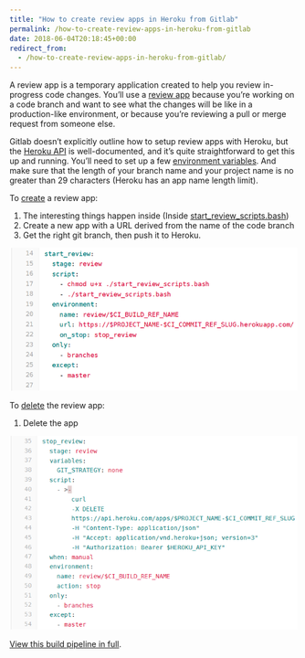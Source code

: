 ```yaml
---
title: "How to create review apps in Heroku from Gitlab"
permalink: /how-to-create-review-apps-in-heroku-from-gitlab
date: 2018-06-04T20:18:45+00:00
redirect_from:
  - /how-to-create-review-apps-in-heroku-from-gitlab/
---
```


A review app is a temporary application created to help you review in-progress code changes. You’ll use a [review app](https://about.gitlab.com/2016/11/22/introducing-review-apps/) because you’re working on a code branch and want to see what the changes will be like in a production-like environment, or because you’re reviewing a pull or merge request from someone else.

Gitlab doesn’t explicitly outline how to setup review apps with Heroku, but the [Heroku API](https://devcenter.heroku.com/articles/platform-api-reference) is well-documented, and it’s quite straightforward to get this up and running. You’ll need to set up a few [environment variables](https://docs.gitlab.com/ee/ci/variables/). And make sure that the length of your branch name and your project name is no greater than 29 characters (Heroku has an app name length limit).

To [create](https://devcenter.heroku.com/articles/platform-api-reference#app-create) a review app:

1. The interesting things happen inside (Inside [start_review_scripts.bash](https://gitlab.com/snippets/1720360))
2. Create a new app with a URL derived from the name of the code branch
3. Get the right git branch, then push it to Heroku.

![YAML section on creating a review app in Heroku via its API](https://github.com/martinlugton/martinlugton.github.io/blob/main/images/how-to-start-a-review-app-in-heroku-with-gitlab.png?raw=true)

To [delete](https://devcenter.heroku.com/articles/platform-api-reference#app-delete) the review app:

1. Delete the app

![Code snippet to stop review app. Use the hyperlink to access the full snippet](https://github.com/martinlugton/martinlugton.github.io/blob/main/images/stop_review.png?raw=true)

[View this build pipeline in full](https://gitlab.com/snippets/1716930).